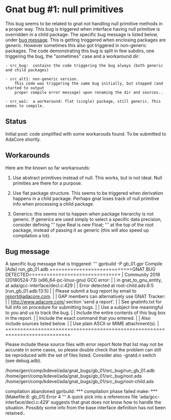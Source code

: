 # Gnat bug #1: null primitives
This bug seems to be related to gnat not handling null primitive methods in a proper way.
This bug is triggered when interface having null primitive is overridden in a child package.
The specific bug message is listed below, under [bug message](#Bug-message).
This is getting troggered when enclosing packages are generic. However sometimes this also 
got triggered in non-generic packages. The code demonstrating this bug is split in few subdirs,
one triggering the bug, the "sometimes" case and a workaround dir:

    - src_bug:  contains the code triggering the bug always (both generic and child packages)
    
    - src_alt1: non-generic version. 
        This code was triggering the same bug initially, but stopped (and started to output 
        proper compile error message) upon renaming the dir and sources..
        
    - src_wa1:  a workaround: flat (single) package, still generic. This seems to compile.


## Status
Initial post: code simplified with some workarouds found. To be submitted to AdaCore shortly.

## Workarounds
Here are the known so far workarounds:
1. Use abstract primitives instead of null. This works, but is not ideal. Null primities are there for a purpose.

2. Use flat package structure. This seems to be triggered when derivation happens in a child package. Perhaps gnat loses track of null primitive info when processing a child package.

3. Generics: this seems not to happen when package hierarchy is not generic. If generics are used simply to select a specific data precision, consider defining 
'''
type Real is new Float;
'''
at the top of the root package, instead of passing it as generic (this will also speed up compilation a lot). 

## Bug message
A specific bug message that is triggered:
'''
gprbuild -P gb_01.gpr
Compile
   [Ada]          run_gb_01.adb
+===========================GNAT BUG DETECTED==============================+
| Community 2018 (20180524-73) (x86_64-pc-linux-gnu) GCC error:            |
| in gnat_to_gnu_entity, at ada/gcc-interface/decl.c:429                   |
| Error detected at root-child.ads:6:5 [run_gb_01.adb:13:5]                |
| Please submit a bug report by email to report@adacore.com.               |
| GAP members can alternatively use GNAT Tracker:                          |
| http://www.adacore.com/ section 'send a report'.                         |
| See gnatinfo.txt for full info on procedure for submitting bugs.         |
| Use a subject line meaningful to you and us to track the bug.            |
| Include the entire contents of this bug box in the report.               |
| Include the exact command that you entered.                              |
| Also include sources listed below.                                       |
| Use plain ASCII or MIME attachment(s).                                   |
+==========================================================================+

Please include these source files with error report
Note that list may not be accurate in some cases,
so please double check that the problem can still
be reproduced with the set of files listed.
Consider also -gnatd.n switch (see debug.adb).

/home/gerr/comp/kdevel/ada/gnat_bugs/gb_01/src_bug/run_gb_01.adb
/home/gerr/comp/kdevel/ada/gnat_bugs/gb_01/src_bug/root.ads
/home/gerr/comp/kdevel/ada/gnat_bugs/gb_01/src_bug/root-child.ads

compilation abandoned
gprbuild: *** compilation phase failed
make: *** [Makefile:8: gb_01] Error 4
'''
A quick pick into a references file 'ada/gcc-interface/decl.c:429' suggests that gnat does not know how to handle the situation. Possibly some info from the base interface definition has not been retained..
